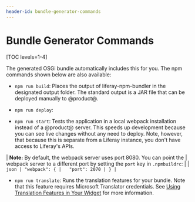 ```yaml
---
header-id: bundle-generator-commands
---
```


# Bundle Generator Commands

[TOC levels=1-4]

The generated OSGi bundle automatically includes this for you. The npm 
commands shown below are also available:

- `npm run build`: Places the output of liferay-npm-bundler in the designated 
  output folder. The standard output is a JAR file that can be deployed manually 
  to @product@. 

- `npm run deploy`: 

- `npm run start`: Tests the application in a local webpack installation instead 
  of a @product@ server. This speeds up development because you can see live 
  changes without any need to deploy. Note, however, that because this is 
  separate from a Liferay instance, you don't have access to Liferay's APIs. 

| **Note:** By default, the webpack server uses port 8080. You can point the 
| webpack server to a different port by setting the `port` key in `.npmbuildrc`:
| 
| ```json
| "webpack": {
|   "port": 2070
| }
| ```

- `npm run translate`: Runs the translation features for your bundle. Note that 
  this feature requires Microsoft Translator credentials. See 
  [Using Translation Features in Your Widget](/docs/7-2/frameworks/-/knowledge_base/f/using-translation-features-in-your-widget) 
  for more information.
